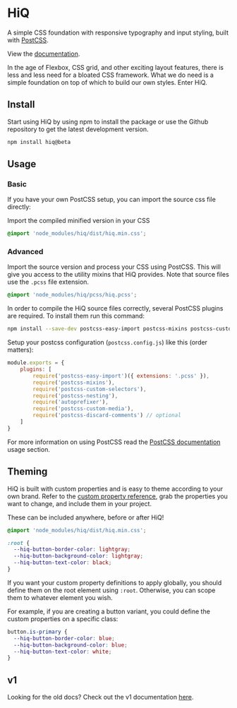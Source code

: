 # HiQ
A simple CSS foundation with responsive typography and input styling, built with [PostCSS](https://github.com/postcss/postcss).

View the [documentation](https://jonathanharrell.github.io/hiq/).

In the age of Flexbox, CSS grid, and other exciting layout features, there is less and less need for a bloated CSS framework. What we do need is a simple foundation on top of which to build our own styles. Enter HiQ.

## Install

Start using HiQ by using npm to install the package or use the Github repository to get the latest development version.

```bash
npm install hiq@beta
```

## Usage

### Basic

If you have your own PostCSS setup, you can import the source css file directly:

Import the compiled minified version in your CSS

```css
@import 'node_modules/hiq/dist/hiq.min.css';
```

### Advanced

Import the source version and process your CSS using PostCSS. This will give you access to the utility mixins that HiQ provides. Note that source files use the `.pcss` file extension.

```css
@import 'node_modules/hiq/pcss/hiq.pcss';
```

In order to compile the HiQ source files correctly, several PostCSS plugins are required. To install them run this command:

```bash
npm install --save-dev postcss-easy-import postcss-mixins postcss-custom-selectors postcss-nesting autoprefixer postcss-custom-media postcss-discard-comments
```

Setup your postcss configuration (`postcss.config.js`) like this (order matters):

```js
module.exports = {
    plugins: [
        require('postcss-easy-import')({ extensions: '.pcss' }),
        require('postcss-mixins'),
        require('postcss-custom-selectors'),
        require('postcss-nesting'),
        require('autoprefixer'),
        require('postcss-custom-media'),
        require('postcss-discard-comments') // optional
    ]
}
```

For more information on using PostCSS read the [PostCSS documentation](https://github.com/postcss/postcss#usage) usage section.

## Theming

HiQ is built with custom properties and is easy to theme according to your own brand. Refer to the [custom property reference](/reference/custom-properties), grab the properties you want to change, and include them in your project.

These can be included anywhere, before or after HiQ!

```css
@import 'node_modules/hiq/dist/hiq.min.css';

:root {
  --hiq-button-border-color: lightgray;
  --hiq-button-background-color: lightgray;
  --hiq-button-text-color: black;
}
```

If you want your custom property definitions to apply globally, you should define them on the root element using `:root`. Otherwise, you can scope them to whatever element you wish.

For example, if you are creating a button variant, you could define the custom properties on a specific class:

```css
button.is-primary {
  --hiq-button-border-color: blue;
  --hiq-button-background-color: blue;
  --hiq-button-text-color: white;
}
```

## v1

Looking for the old docs? Check out the v1 documentation [here](https://hiq.jonathan-harrell.com/).

